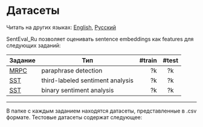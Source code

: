 # Датасеты

Читать на других языках: [English](README.md), [Русский](README.ru.md)

SentEval_Ru позволяет оценивать sentence embeddings как features для следующих заданий:

| Задание     	| Тип                         	| #train 	| #test 	|
|----------	|------------------------------	|-----------:|:----------:|
| [MRPC](https://github.com/Koziev/NLP_Datasets/tree/master/ParaphraseDetection/Data) | paraphrase detection  | ?k | ?k 
| [SST](http://www.dialog-21.ru/evaluation/2016/sentiment/) |third-labeled sentiment analysis  	| ?k     	| ?k   
| [SST](http://study.mokoron.com/) |binary sentiment analysis  	| ?k     	| ?k   

---
В папке с каждым заданием находятся датасеты, представленные в .csv формате. Тестовые датасеты содержат следующее:

